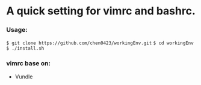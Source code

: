 # A quick setting for vimrc and bashrc.

### Usage:
``$ git clone https://github.com/chen0423/workingEnv.git``
``$ cd workingEnv``
``$ ./install.sh``

### vimrc base on:
* Vundle
  
